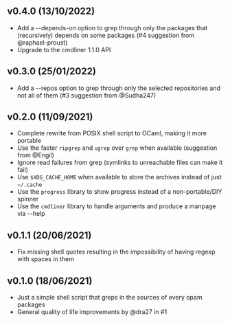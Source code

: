 v0.4.0 (13/10/2022)
-------------------

- Add a --depends-on option to grep through only the packages that (recursively) depends on some packages (#4 suggestion from @raphael-proust)
- Upgrade to the cmdliner 1.1.0 API

v0.3.0 (25/01/2022)
-------------------

- Add a --repos option to grep through only the selected repositories and not all of them (#3 suggestion from @Sudha247)

v0.2.0 (11/09/2021)
-------------------

- Complete rewrite from POSIX shell script to OCaml, making it more portable
- Use the faster `ripgrep` and `ugrep` over `grep` when available (suggestion from @Engil)
- Ignore read failures from grep (symlinks to unreachable files can make it fail)
- Use `$XDG_CACHE_HOME` when available to store the archives instead of just `~/.cache`
- Use the `progress` library to show progress instead of a non-portable/DIY spinner
- Use the `cmdliner` library to handle arguments and produce a manpage via --help

v0.1.1 (20/06/2021)
-------------------

- Fix missing shell quotes resulting in the impossibility of having regexp with spaces in them

v0.1.0 (18/06/2021)
-------------------

- Just a simple shell script that greps in the sources of every opam packages
- General quality of life improvements by @dra27 in #1
